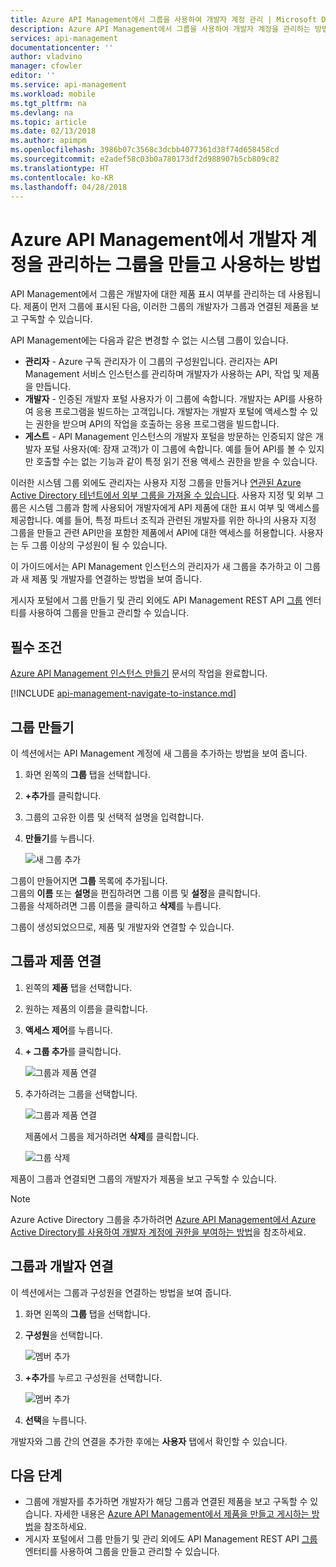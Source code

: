 ```yaml
---
title: Azure API Management에서 그룹을 사용하여 개발자 계정 관리 | Microsoft Docs
description: Azure API Management에서 그룹을 사용하여 개발자 계정을 관리하는 방법에 대해 알아봅니다.
services: api-management
documentationcenter: ''
author: vladvino
manager: cfowler
editor: ''
ms.service: api-management
ms.workload: mobile
ms.tgt_pltfrm: na
ms.devlang: na
ms.topic: article
ms.date: 02/13/2018
ms.author: apimpm
ms.openlocfilehash: 3986b07c3568c3dcbb4077361d38f74d658458cd
ms.sourcegitcommit: e2adef58c03b0a780173df2d988907b5cb809c82
ms.translationtype: HT
ms.contentlocale: ko-KR
ms.lasthandoff: 04/28/2018
---
```

# <a name="how-to-create-and-use-groups-to-manage-developer-accounts-in-azure-api-management"></a>Azure API Management에서 개발자 계정을 관리하는 그룹을 만들고 사용하는 방법
API Management에서 그룹은 개발자에 대한 제품 표시 여부를 관리하는 데 사용됩니다. 제품이 먼저 그룹에 표시된 다음, 이러한 그룹의 개발자가 그룹과 연결된 제품을 보고 구독할 수 있습니다. 

API Management에는 다음과 같은 변경할 수 없는 시스템 그룹이 있습니다.

* **관리자** - Azure 구독 관리자가 이 그룹의 구성원입니다. 관리자는 API Management 서비스 인스턴스를 관리하며 개발자가 사용하는 API, 작업 및 제품을 만듭니다.
* **개발자** - 인증된 개발자 포털 사용자가 이 그룹에 속합니다. 개발자는 API를 사용하여 응용 프로그램을 빌드하는 고객입니다. 개발자는 개발자 포털에 액세스할 수 있는 권한을 받으며 API의 작업을 호출하는 응용 프로그램을 빌드합니다.
* **게스트** - API Management 인스턴스의 개발자 포털을 방문하는 인증되지 않은 개발자 포털 사용자(예: 잠재 고객)가 이 그룹에 속합니다. 예를 들어 API를 볼 수 있지만 호출할 수는 없는 기능과 같이 특정 읽기 전용 액세스 권한을 받을 수 있습니다.

이러한 시스템 그룹 외에도 관리자는 사용자 지정 그룹을 만들거나 [연관된 Azure Active Directory 테넌트에서 외부 그룹을 가져올 수 있습니다][leverage external groups in associated Azure Active Directory tenants]. 사용자 지정 및 외부 그룹은 시스템 그룹과 함께 사용되어 개발자에게 API 제품에 대한 표시 여부 및 액세스를 제공합니다. 예를 들어, 특정 파트너 조직과 관련된 개발자를 위한 하나의 사용자 지정 그룹을 만들고 관련 API만을 포함한 제품에서 API에 대한 액세스를 허용합니다. 사용자는 두 그룹 이상의 구성원이 될 수 있습니다.

이 가이드에서는 API Management 인스턴스의 관리자가 새 그룹을 추가하고 이 그룹과 새 제품 및 개발자를 연결하는 방법을 보여 줍니다.

게시자 포털에서 그룹 만들기 및 관리 외에도 API Management REST API [그룹](https://docs.microsoft.com/rest/api/apimanagement/apimanagementrest/azure-api-management-rest-api-group-entity) 엔터티를 사용하여 그룹을 만들고 관리할 수 있습니다.

## <a name="prerequisites"></a>필수 조건

[Azure API Management 인스턴스 만들기](get-started-create-service-instance.md) 문서의 작업을 완료합니다.

[!INCLUDE [api-management-navigate-to-instance.md](../../includes/api-management-navigate-to-instance.md)]

## <a name="create-group"> </a>그룹 만들기

이 섹션에서는 API Management 계정에 새 그룹을 추가하는 방법을 보여 줍니다.

1. 화면 왼쪽의 **그룹** 탭을 선택합니다.
2. **+추가**를 클릭합니다.
3. 그룹의 고유한 이름 및 선택적 설명을 입력합니다.
4. **만들기**를 누릅니다.

    ![새 그룹 추가](./media/api-management-howto-create-groups/groups001.png)

그룹이 만들어지면 **그룹** 목록에 추가됩니다. <br/>그룹의 **이름** 또는 **설명**을 편집하려면 그룹 이름 및 **설정**을 클릭합니다.<br/>그룹을 삭제하려면 그룹 이름을 클릭하고 **삭제**를 누릅니다.

그룹이 생성되었으므로, 제품 및 개발자와 연결할 수 있습니다.

## <a name="associate-group-product"> </a>그룹과 제품 연결

1. 왼쪽의 **제품** 탭을 선택합니다.
2. 원하는 제품의 이름을 클릭합니다.
3. **액세스 제어**를 누릅니다.
4. **+ 그룹 추가**를 클릭합니다.

    ![그룹과 제품 연결](./media/api-management-howto-create-groups/groups002.png)
5. 추가하려는 그룹을 선택합니다.

    ![그룹과 제품 연결](./media/api-management-howto-create-groups/groups003.png)

    제품에서 그룹을 제거하려면 **삭제**를 클릭합니다.

    ![그룹 삭제](./media/api-management-howto-create-groups/groups004.png)

제품이 그룹과 연결되면 그룹의 개발자가 제품을 보고 구독할 수 있습니다.

> [!NOTE]
> Azure Active Directory 그룹을 추가하려면 [Azure API Management에서 Azure Active Directory를 사용하여 개발자 계정에 권한을 부여하는 방법](api-management-howto-aad.md)을 참조하세요.

## <a name="associate-group-developer"> </a>그룹과 개발자 연결

이 섹션에서는 그룹과 구성원을 연결하는 방법을 보여 줍니다.

1. 화면 왼쪽의 **그룹** 탭을 선택합니다.
2. **구성원**을 선택합니다.

    ![멤버 추가](./media/api-management-howto-create-groups/groups005.png)
3. **+추가**를 누르고 구성원을 선택합니다.

    ![멤버 추가](./media/api-management-howto-create-groups/groups006.png)
4. **선택**을 누릅니다.

개발자와 그룹 간의 연결을 추가한 후에는 **사용자** 탭에서 확인할 수 있습니다.

## <a name="next-steps"> </a>다음 단계

* 그룹에 개발자를 추가하면 개발자가 해당 그룹과 연결된 제품을 보고 구독할 수 있습니다. 자세한 내용은 [Azure API Management에서 제품을 만들고 게시하는 방법][How create and publish a product in Azure API Management]을 참조하세요.
* 게시자 포털에서 그룹 만들기 및 관리 외에도 API Management REST API [그룹](https://docs.microsoft.com/rest/api/apimanagement/apimanagementrest/azure-api-management-rest-api-group-entity) 엔터티를 사용하여 그룹을 만들고 관리할 수 있습니다.

[Create a group]: #create-group
[Associate a group with a product]: #associate-group-product
[Associate groups with developers]: #associate-group-developer
[Next steps]: #next-steps

[How create and publish a product in Azure API Management]: api-management-howto-add-products.md

[Get started with Azure API Management]: get-started-create-service-instance.md
[Create an API Management service instance]: get-started-create-service-instance.md
[leverage external groups in associated Azure Active Directory tenants]: api-management-howto-aad.md

